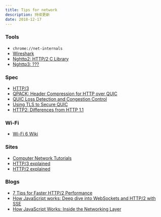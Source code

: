 ```yaml
---
title: Tips for network
description: 持续更新
date: 2018-12-17
---
```


### Tools

* `chrome://net-internals`
* [Wireshark](https://www.wireshark.org)
* [Nghttp2: HTTP/2 C Library](https://nghttp2.org)
* [Nghttp3: ???]()

### Spec

* [HTTP/3](https://tools.ietf.org/html/draft-ietf-quic-http-16)
* [QPACK: Header Compression for HTTP over QUIC](https://tools.ietf.org/html/draft-ietf-quic-qpack-05)
* [QUIC Loss Detection and Congestion Control](https://tools.ietf.org/html/draft-ietf-quic-recovery-17)
* [Using TLS to Secure QUIC](https://tools.ietf.org/html/draft-ietf-quic-tls-17)
* [HTTP2: Differences from HTTP 1.1](https://en.wikipedia.org/wiki/HTTP/2#Differences_from_HTTP_1.1)

### Wi-Fi

* [Wi-Fi 6 Wiki](https://en.wikipedia.org/wiki/IEEE_802.11ax)

### Sites

* [Computer Network Tutorials](https://www.geeksforgeeks.org/computer-network-tutorials)
* [HTTP/3 explained](https://daniel.haxx.se/http3-explained)
* [HTTP/2 explained](https://daniel.haxx.se/http2)

### Blogs

* [7 Tips for Faster HTTP/2 Performance](https://www.nginx.com/blog/7-tips-for-faster-http2-performance)
* [How JavaScript works: Deep dive into WebSockets and HTTP/2 with SSE](https://blog.sessionstack.com/how-javascript-works-deep-dive-into-websockets-and-http-2-with-sse-how-to-pick-the-right-path-584e6b8e3bf7)
* [How JavaScript Works: Inside the Networking Layer](https://blog.sessionstack.com/how-javascript-works-inside-the-networking-layer-how-to-optimize-its-performance-and-security-f71b7414d34c)
